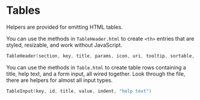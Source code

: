 # Tables

Helpers are provided for emitting HTML tables. 

You can use the methods in `TableHeader.html` to create `<th>` entries that are styled, resizable, and work without JavaScript.

```go
TableHeader(section, key, title, params, icon, uri, tooltip, sortable, cls, resizable, ps)
```

You can use the methods in `Table.html` to create table rows containing a title, help text, and a form input, all wired together. Look through the file, there are helpers for almost all input types.

```go
TableInput(key, id, title, value, indent, "help text")
```
